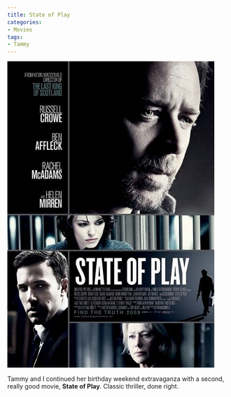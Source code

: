 ```yaml
---
title: State of Play
categories:
- Movies
tags:
- Tammy
---
```


![](/assets/posts/2009/517d02d392444e0df4f13087a48f0817.jpg)
  



Tammy and I continued her birthday weekend extravaganza with a second, really good movie, **State of Play**. Classic thriller, done right.
